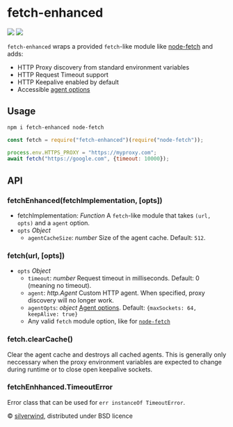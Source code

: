 # fetch-enhanced
[![](https://img.shields.io/npm/v/fetch-enhanced.svg?style=flat)](https://www.npmjs.org/package/fetch-enhanced) [![](https://img.shields.io/npm/dm/fetch-enhanced.svg)](https://www.npmjs.org/package/fetch-enhanced)

`fetch-enhanced` wraps a provided `fetch`-like module like [node-fetch](https://github.com/node-fetch/node-fetch) and adds:

- HTTP Proxy discovery from standard environment variables
- HTTP Request Timeout support
- HTTP Keepalive enabled by default
- Accessible [agent options](https://nodejs.org/api/https.html#https_new_agent_options)

## Usage

```bash
npm i fetch-enhanced node-fetch
```
```js
const fetch = require("fetch-enhanced")(require("node-fetch"));

process.env.HTTPS_PROXY = "https://myproxy.com";
await fetch("https://google.com", {timeout: 10000});
```

## API
### fetchEnhanced(fetchImplementation, [opts])

- fetchImplementation: *Function* A `fetch`-like module that takes `(url, opts)` and a `agent` option.
- `opts` *Object*
  - `agentCacheSize`: *number* Size of the agent cache. Default: `512`.

### fetch(url, [opts])

- `opts` *Object*
  - `timeout`: *number* Request timeout in milliseconds. Default: 0 (meaning no timeout).
  - `agent`: *http.Agent* Custom HTTP agent. When specified, proxy discovery will no longer work.
  - `agentOpts`: *object* [Agent options](https://nodejs.org/api/https.html#https_new_agent_options). Default: `{maxSockets: 64, keepAlive: true}`
  - Any valid `fetch` module option, like for [`node-fetch`](https://github.com/node-fetch/node-fetch#options)

### fetch.clearCache()

Clear the agent cache and destroys all cached agents. This is generally only neccessary when the proxy environment variables are expected to change during runtime or to close open keepalive sockets.

### fetchEnhhanced.TimeoutError

Error class that can be used for `err instanceOf TimeoutError`.

© [silverwind](https://github.com/silverwind), distributed under BSD licence
